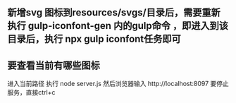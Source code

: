 ## 新增svg 图标到resources/svgs/目录后，需要重新执行 gulp-iconfont-gen 内的gulp命令 ，即进入到该目录后，执行 npx gulp iconfont任务即可
## 要查看当前有哪些图标
进入当前路径
执行 node server.js
然后浏览器输入 http://localhost:8097
要停止服务，直接ctrl+c